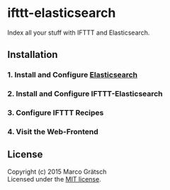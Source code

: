 # ifttt-elasticsearch

Index all your stuff with IFTTT and Elasticsearch.


## Installation

### 1. Install and Configure [Elasticsearch](http://www.elasticsearch.org/)

### 2. Install and Configure IFTTT-Elasticsearch

### 3. Configure IFTTT Recipes

### 4. Visit the Web-Frontend


## License

Copyright (c) 2015 Marco Grätsch  
Licensed under the [MIT license](LICENSE.md).


